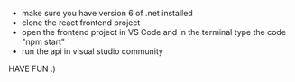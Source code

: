 - make sure you have version 6 of .net installed
- clone the react frontend project
- open the frontend project in VS Code and in the terminal type the code "npm start"
- run the api in visual studio community

HAVE FUN :)
